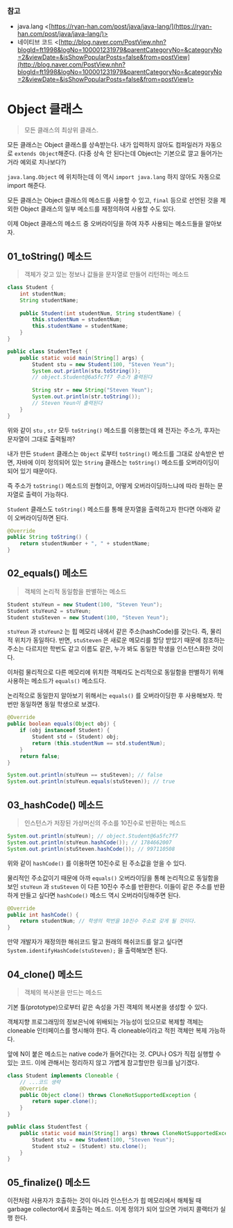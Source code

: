 ### 참고

- java.lang <[https://ryan-han.com/post/java/java-lang/](https://ryan-han.com/post/java/java-lang/)>
- 네이티브 코드 <[http://blog.naver.com/PostView.nhn?blogId=ft1998&logNo=100001231979&parentCategoryNo=&categoryNo=2&viewDate=&isShowPopularPosts=false&from=postView](http://blog.naver.com/PostView.nhn?blogId=ft1998&logNo=100001231979&parentCategoryNo=&categoryNo=2&viewDate=&isShowPopularPosts=false&from=postView)>

# Object 클래스

> 모든 클래스의 최상위 클래스.

모든 클래스는 Object 클래스를 상속받는다. 내가 입력하지 않아도 컴파일러가 자동으로 `extends Object`해준다. (다중 상속 안 된다는데 Object는 기본으로 깔고 들어가는거라 예외로 치나보다?)

`java.lang.Object` 에 위치하는데 이 역시 `import java.lang` 하지 않아도 자동으로 import 해준다.

모든 클래스는 Object 클래스의 메소드를 사용할 수 있고, `final` 등으로 선언된 것을 제외한 Object 클래스의 일부 메소드를 재정의하여 사용할 수도 있다.

이제 Object 클래스의 메소드 중 오버라이딩을 하여 자주 사용되는 메소드들을 알아보자.

## 01_toString() 메소드

> 객체가 갖고 있는 정보나 값들을 문자열로 만들어 리턴하는 메소드

```java
class Student {
	int studentNum;
	String studentName;
	
	public Student(int studentNum, String studentName) {
		this.studentNum = studentNum;
		this.studentName = studentName;
	}
}

public class StudentTest {
	public static void main(String[] args) {
		Student stu = new Student(100, "Steven Yeun");
		System.out.println(stu.toString());
		// object.Student@6a5fc7f7 주소가 출력된다
	
		String str = new String("Steven Yeun");
		System.out.println(str.toString());
		// Steven Yeun이 출력된다
	}
}
```

위와 같이 `stu` , `str` 모두 `toString()` 메소드를 이용했는데 왜 전자는 주소가, 후자는 문자열이 그대로 출력될까?

내가 만든 `Student` 클래스는 `Object` 로부터 `toString()` 메소드를 그대로 상속받은 반면, 자바에 이미 정의되어 있는 `String` 클래스는 `toString()` 메소드를 오버라이딩이 되어 있기 때문이다.

즉 주소가 `toString()` 메소드의 원형이고, 어떻게 오버라이딩하느냐에 따라 원하는 문자열로 출력이 가능하다.

`Student` 클래스도 `toString()` 메소드를 통해 문자열을 출력하고자 한다면 아래와 같이 오버라이딩하면 된다.

```java
@Override
public String toString() {
	return studentNumber + ", " + studentName;
}
```

## 02_equals() 메소드

> 객체의 논리적 동일함을 판별하는 메소드

```java
Student stuYeun = new Student(100, "Steven Yeun");
Student stuYeun2 = stuYeun;
Student stuSteven = new Student(100, "Steven Yeun");
```

`stuYeun` 과 `stuYeun2` 는 힙 메모리 내에서 같은 주소(hashCode)를 갖는다. 즉, 물리적 위치가 동일하다. 반면, `stuSteven` 은 새로운 메모리를 할당 받았기 때문에 참조하는 주소는 다르지만 학번도 같고 이름도 같은, 누가 봐도 동일한 학생을 인스턴스화한 것이다. 

이처럼 물리적으로 다른 메모리에 위치한 객체라도 논리적으로 동일함을 판별하기 위해 사용하는 메소드가 `equals()` 메소드다.

논리적으로 동일한지 알아보기 위해서는 `equals()` 를 오버라이딩한 후 사용해보자. 학번만 동일하면 동일 학생으로 보겠다.

```java
@Override
public boolean equals(Object obj) {
	if (obj instanceof Student) {
		Student std = (Student) obj;
		return (this.studentNum == std.studentNum);
	}
	return false;
}
```

```java
System.out.println(stuYeun == stuSteven); // false
System.out.println(stuYeun.equals(stuSteven)); // true
```

## 03_hashCode() 메소드

> 인스턴스가 저장된 가상머신의 주소를 10진수로 반환하는 메소드

```java
System.out.println(stuYeun); // object.Student@6a5fc7f7
System.out.println(stuYeun.hashCode()); // 1784662007
System.out.println(stuSteven.hashCode()); // 997110508
```

위와 같이 `hashCode()` 를 이용하면 10진수로 된 주소값을 얻을 수 있다.

물리적인 주소값이기 때문에 아까 `equals()` 오버라이딩을 통해 논리적으로 동일함을 보인 `stuYeun` 과 `stuSteven` 이 다른 10진수 주소를 반환한다. 이들이 같은 주소를 반환하게 만들고 싶다면 `hashCode()` 메소드 역시 오버라이딩해주면 된다.

```java
@Override
public int hashCode() {
	return studentNum; // 학생의 학번을 10진수 주소로 갖게 될 것이다.
}
```

만약 개발자가 재정의한 해쉬코드 말고 원래의 해쉬코드를 알고 싶다면 `System.identifyHashCode(stuSteven);` 을 출력해보면 된다.

## 04_clone() 메소드

> 객체의 복사본을 만드는 메소드

기본 틀(prototype)으로부터 같은 속성을 가진 객체의 복사본을 생성할 수 있다.

객체지향 프로그래밍의 정보은닉에 위배되는 가능성이 있으므로 복제할 객체는 cloneable 인터페이스를 명시해야 한다. 즉 cloneable이라고 적힌 객체만 복제 가능하다.

앞에 N이 붙은 메소드는 native code가 들어간다는 것. CPU나 OS가 직접 실행할 수 있는 코드. 이에 관해서는 정리하지 않고 가볍게 참고할만한 링크를 남기겠다.

```java
class Student implements Cloneable {
	// ...코드 생략
	@Override
	public Object clone() throws CloneNotSupportedException {
		return super.clone();
	}
}
```

```java
public class StudentTest {
	public static void main(String[] args) throws CloneNotSupportedException{
		Student stu = new Student(100, "Steven Yeun");
		Student stu2 = (Student) stu.clone();
	}
}
```

## 05_finalize() 메소드

이전처럼 사용자가 호출하는 것이 아니라 인스턴스가 힙 메모리에서 해체될 때 garbage collector에서 호출하는 메소드. 이게 정의가 되어 있으면 가비지 콜랙터가 실행 한다.

